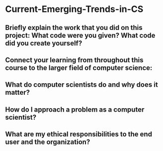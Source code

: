 # Current-Emerging-Trends-in-CS
## Briefly explain the work that you did on this project: What code were you given? What code did you create yourself?
## Connect your learning from throughout this course to the larger field of computer science:
## What do computer scientists do and why does it matter?
## How do I approach a problem as a computer scientist?
## What are my ethical responsibilities to the end user and the organization?
